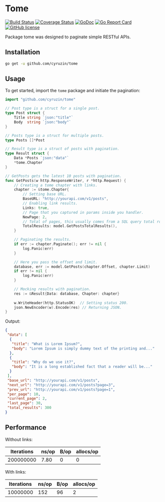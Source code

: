 # Tome

[![Build Status](https://travis-ci.org/cyruzin/tome.svg?branch=master)](https://travis-ci.org/cyruzin/tome) [![Coverage Status](https://coveralls.io/repos/github/cyruzin/tome/badge.svg?branch=master)](https://coveralls.io/github/cyruzin/tome?branch=master) [![GoDoc](https://godoc.org/github.com/cyruzin/tome?status.svg)](https://godoc.org/github.com/cyruzin/tome) [![Go Report Card](https://goreportcard.com/badge/github.com/cyruzin/tome)](https://goreportcard.com/report/github.com/cyruzin/tome) [![GitHub license](https://img.shields.io/github/license/Naereen/StrapDown.js.svg)](https://github.com/Naereen/StrapDown.js/blob/master/LICENSE)

Package tome was designed to paginate simple RESTful APIs.

## Installation

```sh
go get -u github.com/cyruzin/tome
```
## Usage

To get started, import the `tome` package and initiate the pagination:

```go
import "github.com/cyruzin/tome"

// Post type is a struct for a single post.
type Post struct {
	Title string `json:"title"`
	Body  string `json:"body"`
}

// Posts type is a struct for multiple posts.
type Posts []*Post

// Result type is a struct of posts with pagination.
type Result struct {
	Data *Posts `json:"data"`
	*tome.Chapter
}

// GetPosts gets the latest 10 posts with pagination.
func GetPosts(w http.ResponseWriter, r *http.Request) {
	// Creating a tome chapter with links.
	chapter := &tome.Chapter{
		// Setting base URL.
		BaseURL: "http://yourapi.com/v1/posts",
		// Enabling link results.
		Links: true,
		// Page that you captured in params inside you handler.
		NewPage: 2,
		// Total of pages, this usually comes from a SQL query total rows result.
		TotalResults: model.GetPostsTotalResults(),
	}

	// Paginating the results.
	if err := chapter.Paginate(); err != nil { 
		log.Panic(err)
	}

	// Here you pass the offset and limit.
	database, err := model.GetPosts(chapter.Offset, chapter.Limit)
	if err != nil {
		log.Panic(err)
	}

	// Mocking results with pagination.
	res := &Result{Data: database, Chapter: chapter}
    
	w.WriteHeader(http.StatusOK)  // Setting status 200.
	json.NewEncoder(w).Encode(res) // Returning JSON.
}
```

Output: 

```json
{
 "data": [
  {
   "title": "What is Lorem Ipsum?",
   "body": "Lorem Ipsum is simply dummy text of the printing and..."
  },
  {
   "title": "Why do we use it?",
   "body": "It is a long established fact that a reader will be..."
  }
 ],
 "base_url": "http://yourapi.com/v1/posts",
 "next_url": "http://yourapi.com/v1/posts?page=3",
 "prev_url": "http://yourapi.com/v1/posts?page=1",
 "per_page": 10,
 "current_page": 2,
 "last_page": 30,
 "total_results": 300
}
```

## Performance

Without links:

| Iterations | ns/op | B/op | allocs/op |
|------------|-------|------|-----------|
| 200000000  | 7.80  | 0    | 0         |

With links:

| Iterations | ns/op | B/op | allocs/op |
|------------|-------|------|-----------|
| 10000000   | 152   | 96   | 2         |